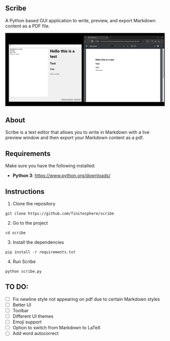 ## Scribe
A Python based GUI application to write, preview, and export Markdown content as a PDF file.

[![Watch the video](demo-thumbnail.jpg)](scribe-demo.mp4)

## About
Scribe is a text editor that allows you to write in Markdown with a live preview window and then export your Markdown content as a pdf.

## Requirements
Make sure you have the following installed:
- **Python 3**: https://www.python.org/downloads/

## Instructions
1. Clone the repository
```
git clone https://github.com/finitesphere/scribe
```
2. Go to the project
```
cd scribe
```
3. Install the dependencies
```
pip install -r requirements.txt
```
4. Run Scribe
```
python scribe.py
```
## TO DO:
- [ ] Fix newline style not appearing on pdf due to certain Markdown styles
- [ ] Better UI
- [ ] Toolbar
- [ ] Different UI themes
- [ ] Emoji support
- [ ] Option to switch from Markdown to LaTeX 
- [ ] Add word autocorrect
